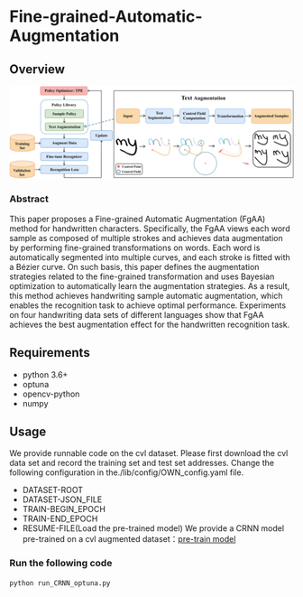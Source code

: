 # Fine-grained-Automatic-Augmentation

## Overview
![image](https://github.com/IMU-MachineLearningSXD/Fine-grained-Automatic-Augmentation/blob/main/img/Framework.jpg)

### Abstract
This paper proposes a Fine-grained Automatic Augmentation (FgAA) method for handwritten characters. Specifically, the FgAA views each word sample as composed of multiple strokes and achieves data augmentation by performing fine-grained transformations on words. Each word is automatically segmented into multiple curves, and each stroke is fitted with a Bézier curve. On such basis, this paper defines the augmentation strategies related to the fine-grained transformation and uses Bayesian optimization to automatically learn the augmentation strategies. As a result, this method achieves handwriting sample automatic augmentation, which enables the recognition task to achieve optimal performance. Experiments on four handwriting data sets of different languages show that FgAA achieves the best augmentation effect for the handwritten recognition task.

## Requirements
- python 3.6+
- optuna
- opencv-python
- numpy

## Usage
We provide runnable code on the cvl dataset.
Please first download the cvl data set and record the training set and test set addresses.
Change the following configuration in the./lib/config/OWN_config.yaml file.
- DATASET-ROOT
- DATASET-JSON_FILE
- TRAIN-BEGIN_EPOCH
- TRAIN-END_EPOCH
- RESUME-FILE(Load the pre-trained model)
We provide a CRNN model pre-trained on a cvl augmented dataset：[pre-train model](https://pan.baidu.com/s/1nAwIwjt0am1kVQQ1hj9Z_w)
### Run the following code
    python run_CRNN_optuna.py
